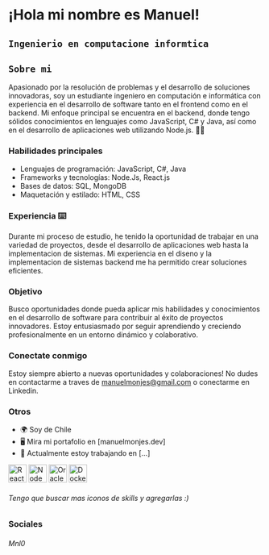 ¡Hola mi nombre es Manuel!
===
`Ingenierio en computacione informtica`
---
`Sobre mi`
---
Apasionado por la resolución de problemas y el desarrollo de soluciones innovadoras, soy un estudiante ingeniero en computación e informática con experiencia en el desarrollo de software tanto en el frontend como en el backend. Mi enfoque principal se encuentra en el backend, donde tengo sólidos conocimientos en lenguajes como JavaScript, C# y Java, así como en el desarrollo de aplicaciones web utilizando Node.js. 👨‍💻 <br>

### Habilidades principales

* Lenguajes de programación: JavaScript, C#, Java
* Frameworks y tecnologías: Node.Js, React.js
* Bases de datos: SQL, MongoDB 
* Maquetación  y estilado: HTML, CSS

### Experiencia ⌨️

Durante mi proceso de estudio, he tenido la oportunidad de trabajar en una variedad de proyectos, desde el desarrollo de aplicaciones web hasta la implementacion de sistemas. Mi experiencia en el diseno y la implementacion de sistemas backend me ha permitido crear soluciones eficientes.

### Objetivo

Busco oportunidades donde pueda aplicar mis habilidades y conocimientos en el desarrollo de software para contribuir al éxito de proyectos innovadores. Estoy entusiasmado por seguir aprendiendo y creciendo profesionalmente en un entorno dinámico y colaborativo.

### Conectate conmigo

Estoy siempre abierto a nuevas oportunidades y colaboraciones! No dudes en contactarme a traves de manuelmonjes@gmail.com o conectarme en Linkedin.

### Otros

* 🌍 Soy de Chile
* 🖥️ Mira mi portafolio en [manuelmonjes.dev] 
* 🚀 Actualmente estoy trabajando en [...]

<p align="left">
  <a href="https://reactjs.org/" target= "_blank" rel="noreferrer"><img src="https://raw.githubusercontent.com/danielcranney/readme-generator/main/public/icons/skills/react-colored.svg" width="36" height ="36" alt="React" /></a>
  <a href="https://nodejs.org/en/" target="_blank" rel="noreferrer"> <img src="https://raw.githubusercontent.com/danielcranney/readme-generator/main/public/icons/skills/nodejs-colored.svg" width="36" height="36" alt="NodeJS" /></a>
  <a href="https://www.oracle.com/uk/ index.html" target="_blank" rel="noreferrer"><img src="https://raw.githubusercontent.com/danielcranney/readme-generator/main/public/icons/skills/oracle-colored.svg" width="36" height="36" alt="Oracle" /></a>
  <a href="https://www.docker.com/" target="_blank" rel="noreferrer "><img src="https://raw.githubusercontent.com/danielcranney/readme-generator/main/public/icons/skills/docker-colored.svg" width="36" height="36" alt=" Docker" /></a>
  <h6>Tengo que buscar mas iconos de skills y agregarlas :)</h6>
</p>

### Sociales

<p align="left"> 
<h6>Mnl0</h6>
</p>
